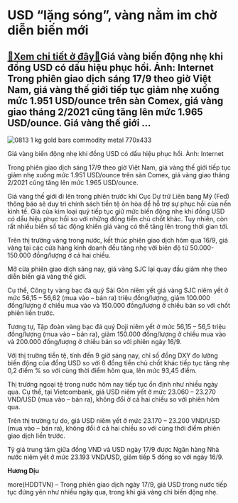 USD “lặng sóng”, vàng nằm im chờ diễn biến mới
==============================================

[:gift:Xem chi tiết ở đây:gift:](https://hddtvn.com/usd-lang-song-vang-nam-im-cho-dien-bien-moi/)Giá vàng biến động nhẹ khi đồng USD có dấu hiệu phục hồi. Ảnh: Internet Trong phiên giao dịch sáng 17/9 theo giờ Việt Nam, giá vàng thế giới tiếp tục giảm nhẹ xuống mức 1.951 USD/ounce trên sàn Comex, giá vàng giao tháng 2/2021 cũng tăng lên mức 1.965 USD/ounce. Giá vàng thế giới …
------------------------------------------------------------------------------------------------------------------------------------------------------------------------------------------------------------------------------------------------------------------------------------------





![0813 1 kg gold bars commodity metal 770x433](https://haiquanonline.com.vn/stores/news_dataimages/diulth/092020/17/09/in_article/0813_1-kg-gold-bars-commodity-metal-770x433.jpg?rt=20200917093327 "Giá vàng biến động nhẹ khi đồng USD có dấu hiệu phục hồi. Ảnh: Internet")


Giá vàng biến động nhẹ khi đồng USD có dấu hiệu phục hồi. Ảnh: Internet



Trong phiên giao dịch sáng 17/9 theo giờ Việt Nam, giá vàng thế giới tiếp tục giảm nhẹ xuống mức 1.951 USD/ounce trên sàn Comex, giá vàng giao tháng 2/2021 cũng tăng lên mức 1.965 USD/ounce.


Giá vàng thế giới đi lên trong phiên trước khi Cục Dự trữ Liên bang Mỹ (Fed) thông báo sẽ duy trì chính sách tiền tệ ôn hòa để hỗ trợ sự phục hồi của nền kinh tế. Giá của kim loại quý tiếp tục giữ mức biến động nhẹ khi đồng USD có dấu hiệu phục hồi so với những đồng tiền chủ chốt khác. Tuy nhiên, còn rất nhiều biến số tác động khiến giá vàng có thể tăng lên trong thời gian tới.


Trên thị trường vàng trong nước, kết thúc phiên giao dịch hôm qua 16/9, giá vàng tại các cửa hàng kinh doanh đều tăng nhẹ với biên độ từ 50.000-150.000 đồng/lượng ở cả hai chiều.


Mở cửa phiên giao dịch sáng nay, giá vàng SJC lại quay đầu giảm nhẹ theo diễn biến giá vàng thế giới.


Cụ thể, Công ty vàng bạc đá quý Sài Gòn niêm yết giá vàng SJC niêm yết ở mức 56,15 – 56,62 (mua vào – bán ra) triệu đồng/lượng, giảm 100.000 đồng/lượng ở chiều mua vào và 150.000 đồng/lượng ở chiều bán so với chốt phiên liền trước.


Tương tự, Tập đoàn vàng bạc đá quý Doji niêm yết ở mức 56,15 – 56,5 triệu đồng/lượng (mua vào – bán ra), giảm 150.000 đồng/lượng ở chiều mua vào và 200.000 đồng/lượng ở chiều bán so với phiên ngày 16/9.


Với thị trường tiền tệ, tính đến 9 giờ sáng nay, chỉ số đồng DXY đo lường biến động của đồng USD so với 6 đồng tiền chủ chốt khác tiếp tục tăng nhẹ 0,2 điểm % so với cùng thời điểm hôm qua, lên mức 93,45 điểm.


Thị trường ngoại tệ trong nước hôm nay tiếp tục ổn định như nhiều ngày qua. Cụ thể, tại Vietcombank, giá USD niêm yết ở mức 23.060 – 23.270 VND/USD (mua vào – bán ra), không đổi ở cả hai chiều so với phiên hôm qua.


Trên thị trường tự do, giá USD niêm yết ở mức 23.170 – 23.200 VND/USD (mua vào – bán ra), không đổi ở cả hai chiều so với cùng thời điểm phiên giao dịch liền trước.


Tỷ giá trung tâm giữa đồng VND và USD ngày 17/9 được Ngân hàng Nhà nước niêm yết ở mức 23.193 VND/USD, giảm tiếp 5 đồng so với ngày 16/9.




**Hương Dịu**



more(HDDTVN) – Trong phiên giao dịch ngày 17/9, giá USD trong nước tiếp tục đứng yên như nhiều ngày qua, trong khi giá vàng chỉ biến động nhẹ.

